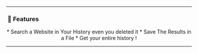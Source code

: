 -----

### <p>&nbsp;🎁 Features</p>

<p align="center">
* Search a Website in Your History even you deleted it
* Save The Results in a File
* Get your entire history !

-----
